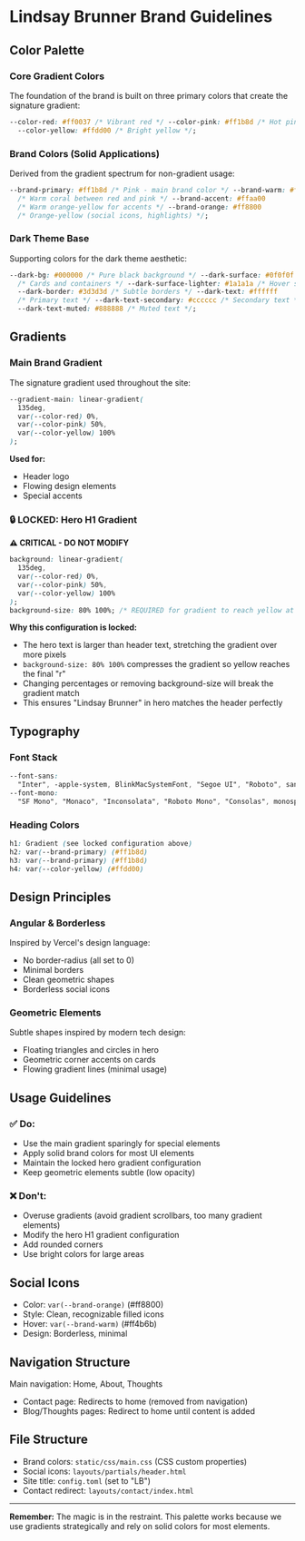 # Lindsay Brunner Brand Guidelines

## Color Palette

### Core Gradient Colors

The foundation of the brand is built on three primary colors that create the signature gradient:

```css
--color-red: #ff0037 /* Vibrant red */ --color-pink: #ff1b8d /* Hot pink */
  --color-yellow: #ffdd00 /* Bright yellow */;
```

### Brand Colors (Solid Applications)

Derived from the gradient spectrum for non-gradient usage:

```css
--brand-primary: #ff1b8d /* Pink - main brand color */ --brand-warm: #ff4b6b
  /* Warm coral between red and pink */ --brand-accent: #ffaa00
  /* Warm orange-yellow for accents */ --brand-orange: #ff8800
  /* Orange-yellow (social icons, highlights) */;
```

### Dark Theme Base

Supporting colors for the dark theme aesthetic:

```css
--dark-bg: #000000 /* Pure black background */ --dark-surface: #0f0f0f
  /* Cards and containers */ --dark-surface-lighter: #1a1a1a /* Hover states */
  --dark-border: #3d3d3d /* Subtle borders */ --dark-text: #ffffff
  /* Primary text */ --dark-text-secondary: #cccccc /* Secondary text */
  --dark-text-muted: #888888 /* Muted text */;
```

## Gradients

### Main Brand Gradient

The signature gradient used throughout the site:

```css
--gradient-main: linear-gradient(
  135deg,
  var(--color-red) 0%,
  var(--color-pink) 50%,
  var(--color-yellow) 100%
);
```

**Used for:**

- Header logo
- Flowing design elements
- Special accents

### 🔒 LOCKED: Hero H1 Gradient

**⚠️ CRITICAL - DO NOT MODIFY**

```css
background: linear-gradient(
  135deg,
  var(--color-red) 0%,
  var(--color-pink) 50%,
  var(--color-yellow) 100%
);
background-size: 80% 100%; /* REQUIRED for gradient to reach yellow at end */
```

**Why this configuration is locked:**

- The hero text is larger than header text, stretching the gradient over more pixels
- `background-size: 80% 100%` compresses the gradient so yellow reaches the final "r"
- Changing percentages or removing background-size will break the gradient match
- This ensures "Lindsay Brunner" in hero matches the header perfectly

## Typography

### Font Stack

```css
--font-sans:
  "Inter", -apple-system, BlinkMacSystemFont, "Segoe UI", "Roboto", sans-serif;
--font-mono:
  "SF Mono", "Monaco", "Inconsolata", "Roboto Mono", "Consolas", monospace;
```

### Heading Colors

```css
h1: Gradient (see locked configuration above)
h2: var(--brand-primary) (#ff1b8d)
h3: var(--brand-primary) (#ff1b8d)
h4: var(--color-yellow) (#ffdd00)
```

## Design Principles

### Angular & Borderless

Inspired by Vercel's design language:

- No border-radius (all set to 0)
- Minimal borders
- Clean geometric shapes
- Borderless social icons

### Geometric Elements

Subtle shapes inspired by modern tech design:

- Floating triangles and circles in hero
- Geometric corner accents on cards
- Flowing gradient lines (minimal usage)

## Usage Guidelines

### ✅ Do:

- Use the main gradient sparingly for special elements
- Apply solid brand colors for most UI elements
- Maintain the locked hero gradient configuration
- Keep geometric elements subtle (low opacity)

### ❌ Don't:

- Overuse gradients (avoid gradient scrollbars, too many gradient elements)
- Modify the hero H1 gradient configuration
- Add rounded corners
- Use bright colors for large areas

## Social Icons

- Color: `var(--brand-orange)` (#ff8800)
- Style: Clean, recognizable filled icons
- Hover: `var(--brand-warm)` (#ff4b6b)
- Design: Borderless, minimal

## Navigation Structure

Main navigation: Home, About, Thoughts

- Contact page: Redirects to home (removed from navigation)
- Blog/Thoughts pages: Redirect to home until content is added

## File Structure

- Brand colors: `static/css/main.css` (CSS custom properties)
- Social icons: `layouts/partials/header.html`
- Site title: `config.toml` (set to "LB")
- Contact redirect: `layouts/contact/index.html`

---

**Remember:** The magic is in the restraint. This palette works because we use gradients strategically and rely on solid colors for most elements.
